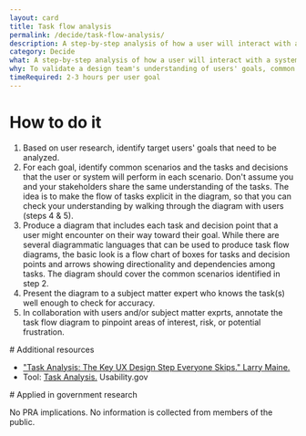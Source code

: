 ```yaml
---
layout: card
title: Task flow analysis
permalink: /decide/task-flow-analysis/
description: A step-by-step analysis of how a user will interact with a system in order to reach a goal. This analysis is documented in a diagram that traces a user's possible paths through sequences of tasks and decision points in pursuit of their goal. The tasks and decision points should represent steps taken by the user, as well as steps taken by the system.
category: Decide
what: A step-by-step analysis of how a user will interact with a system in order to reach a goal. This analysis is documented in a diagram that traces a user's possible paths through sequences of tasks and decision points in pursuit of their goal. The tasks and decision points should represent steps taken by the user, as well as steps taken by the system.
why: To validate a design team's understanding of users' goals, common scenarios, and tasks, and to illustrate in a solution-agnostic way the overall flow of tasks through which a user progresses to accomplish a goal.  Task flow diagrams also help surface obstacles in the way of users achieving their goal.
timeRequired: 2-3 hours per user goal  
---
```


# How to do it

1. Based on user research, identify target users' goals that need to be analyzed.
1. For each goal, identify common scenarios and the tasks and decisions that the user or system will perform in each scenario. Don't assume you and your stakeholders share the same understanding of the tasks. The idea is to make the flow of tasks explicit in the diagram, so that you can check your understanding by walking through the diagram with users (steps 4 & 5).
1. Produce a diagram that includes each task and decision point that a user might encounter on their way toward their goal. While there are several diagrammatic languages that can be used to produce task flow diagrams, the basic look is a flow chart of boxes for tasks and decision points and arrows showing directionality and dependencies among tasks. The diagram should cover the common scenarios identified in step 2.  
1. Present the diagram to a subject matter expert who knows the task(s) well enough to check for accuracy.
1. In collaboration with users and/or subject matter exprts, annotate the task flow diagram to pinpoint areas of interest, risk, or potential frustration.

<section class="method--section method--section--additional-resources" markdown="1">
# Additional resources

- <a href="http://searchenginewatch.com/sew/how-to/2336547/task-analysis-the-key-ux-design-step-everyone-skips">"Task Analysis: The Key UX Design Step Everyone Skips." Larry Maine.</a>
- Tool: <a href="http://www.usability.gov/how-to-and-tools/methods/task-analysis.html">Task Analysis.</a> Usability.gov
</section>

<section class="method--section method--section--government-considerations" markdown="1" > # Applied in government research

No PRA implications. No information is collected from members of the public.
</section>
